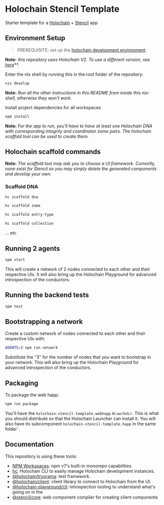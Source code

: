 # Holochain Stencil Template

Starter template for a [Holochain](https://developer.holochain.org) + [Stencil](https://stenciljs.com) app

## Environment Setup

> PREREQUISITE: set up the [holochain development environment](https://developer.holochain.org/docs/install/).

**Note:** _this repository uses Holochain V2. To use a different version, see [here](https://developer.holochain.org/get-started/upgrade-holochain/)_\*\*.

Enter the nix shell by running this in the root folder of the repository:

```bash
nix develop
```

**Note:** _Run all the other instructions in this README from inside this nix-shell, otherwise they won't work_.

Install project dependencies for all workspaces

```bash
npm install
```

**Note:** _For the app to run, you'll have to have at least one Holochain DNA with corresponding integrity and coordinator zome pairs. The holochain scaffold tool can be used to create them._

## Holochain scaffold commands

**Note:** _The scaffold tool may ask you to choose a UI framework. Currently, none exist for Stencil so you may simply delete the generated components and develop your own._

### Scaffold DNA

```bash
hc scaffold dna
```

```bash
hc scaffold zome
```

```bash
hc scaffold entry-type
```

```bash
hc scaffold collection
```

... etc

## Running 2 agents

```bash
npm start
```

This will create a network of 2 nodes connected to each other and their respective UIs.
It will also bring up the Holochain Playground for advanced introspection of the conductors.

## Running the backend tests

```bash
npm test
```

## Bootstrapping a network

Create a custom network of nodes connected to each other and their respective UIs with:

```bash
AGENTS=3 npm run network
```

Substitute the "3" for the number of nodes that you want to bootstrap in your network.
This will also bring up the Holochain Playground for advanced introspection of the conductors.

## Packaging

To package the web happ:

```bash
npm run package
```

You'll have the `holochain-stencil-template.webhapp` in `workdir`. This is what you should distribute so that the Holochain Launcher can install it.
You will also have its subcomponent `holochain-stencil-template.happ` in the same folder`.

## Documentation

This repository is using these tools:

- [NPM Workspaces](https://docs.npmjs.com/cli/v7/using-npm/workspaces/): npm v7's built-in monorepo capabilities.
- [hc](https://github.com/holochain/holochain/tree/develop/crates/hc): Holochain CLI to easily manage Holochain development instances.
- [@holochain/tryorama](https://www.npmjs.com/package/@holochain/tryorama): test framework.
- [@holochain/client](https://www.npmjs.com/package/@holochain/client): client library to connect to Holochain from the UI.
- [@holochain-playground/cli](https://www.npmjs.com/package/@holochain-playground/cli): introspection tooling to understand what's going on in the
- [@stencil/core](https://www.npmjs.com/package/@stencil/core): web component compiler for creating client components
